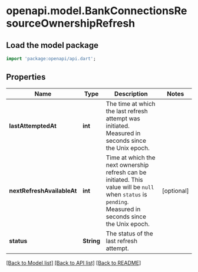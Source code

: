# openapi.model.BankConnectionsResourceOwnershipRefresh

## Load the model package
```dart
import 'package:openapi/api.dart';
```

## Properties
Name | Type | Description | Notes
------------ | ------------- | ------------- | -------------
**lastAttemptedAt** | **int** | The time at which the last refresh attempt was initiated. Measured in seconds since the Unix epoch. | 
**nextRefreshAvailableAt** | **int** | Time at which the next ownership refresh can be initiated. This value will be `null` when `status` is `pending`. Measured in seconds since the Unix epoch. | [optional] 
**status** | **String** | The status of the last refresh attempt. | 

[[Back to Model list]](../README.md#documentation-for-models) [[Back to API list]](../README.md#documentation-for-api-endpoints) [[Back to README]](../README.md)


